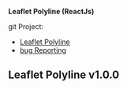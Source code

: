 **Leaflet Polyline (ReactJs)**

git Project: 

- [Leaflet Polyline](http://gitlab.peykasa.ir/react/components/leaflet-polyline)
- [bug Reporting](http://gitlab.peykasa.ir/react/components/leaflet-polyline/issues)


 Leaflet Polyline v1.0.0
----------------------------------
